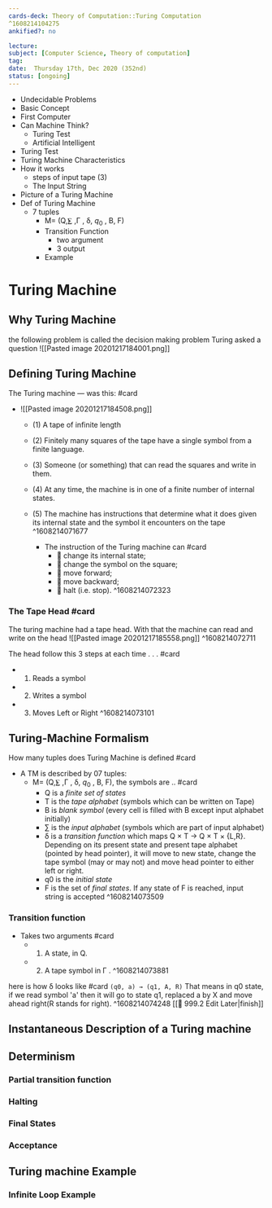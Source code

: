 ```yaml
---
cards-deck: Theory of Computation::Turing Computation
^1608214104275
ankified?: no

lecture:
subject: [Computer Science, Theory of computation]
tag:
date:  Thursday 17th, Dec 2020 (352nd)
status: [ongoing]
---
```

- Undecidable Problems
- Basic Concept
- First Computer
- Can Machine Think?
	- Turing Test
	- Artificial Intelligent
- Turing Test
- Turing Machine Characteristics
- How it works
	- steps of input tape (3)
	- The Input String
- Picture of a Turing Machine
- Def of Turing Machine
	- 7 tuples
		- M= (Q,⨊ ,Γ , δ,  $q_0$ , B, F)
		- Transition Function
			- two argument
			- 3 output
		-  Example

# Turing Machine
## Why Turing Machine 
the following problem is called the decision making problem
Turing asked a question
![[Pasted image 20201217184001.png]]

## Defining Turing Machine

The Turing machine — was this: #card
-	![[Pasted image 20201217184508.png]]
	- (1) A tape of infinite length
	- (2) Finitely many squares of the tape have a single symbol from a finite language.
	- (3) Someone (or something) that can read the squares and write in them.
	- (4) At any time, the machine is in one of a finite number of internal states.
	- (5) The machine has instructions that determine what it does given its internal state and the symbol it encounters on the tape
^1608214071677


		- The instruction of the Turing machine can #card 
			-   change its internal state;
			-   change the symbol on the square; 
			-   move forward;  
			-   move backward;  
			-   halt (i.e. stop).
^1608214072323

### The Tape Head #card 
The turing machine had a tape head. With that the machine can read and write on the head
![[Pasted image 20201217185558.png]]
^1608214072711

The head follow this 3 steps at each time . . . #card
- 1. Reads a symbol
- 2. Writes a symbol
- 3. Moves Left or Right
^1608214073101

## Turing-Machine Formalism
How many tuples does Turing Machine is defined #card
- A TM is described by 07 tuples:
	- M= (Q,⨊ ,Γ , δ,  $q_0$ , B, F), the symbols are ..  #card
		- Q is a *finite set of states*
		- T is the *tape alphabet* (symbols which can be written on Tape)
		- B is *blank symbol* (every cell is filled with B except input alphabet initially)
		- ∑ is the *input alphabet* (symbols which are part of input alphabet)
		- δ is a *transition function* which maps Q × T → Q × T × {L,R}. Depending on its present state and present tape alphabet (pointed by head pointer), it will move to new state, change the tape symbol (may or may not) and move head pointer to either left or right.
		- q0 is the *initial state*
		- F is the set of *final states*. If any state of F is reached, input string is accepted
^1608214073509

### Transition function
- Takes two arguments #card 
	- 1. A state, in Q.
	-  2. A tape symbol in Γ .
^1608214073881

here is  how δ looks like #card
```(q0, a) → (q1, A, R)```
That means in q0 state, if we read symbol 'a' then it will go to state q1, replaced a by X and move ahead right(R stands for right).
^1608214074248
[[🔴 999.2 Edit Later|finish]]
## Instantaneous Description of a Turing machine

## Determinism
### Partial transition function
### Halting
### Final States
### Acceptance
## Turing machine Example

### Infinite Loop Example

